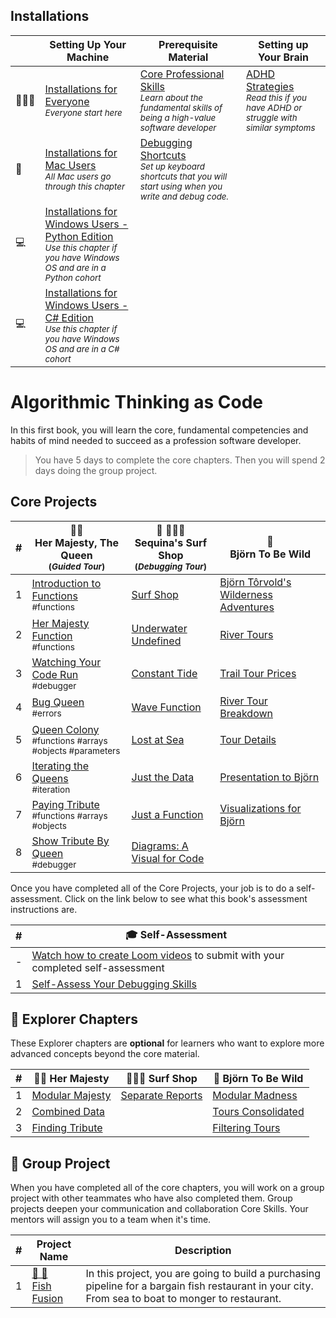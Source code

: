 ## Installations

|  | Setting Up Your Machine | Prerequisite Material | Setting up Your Brain |
|--|--|--|--|
| 👩🏾‍🏫 | [Installations for Everyone](./chapters/GETTING_STARTED.md) <br/> <sub><em>Everyone start here</em></sub> | [Core Professional Skills](./chapters/THINKING.md) <br/> <sub><em>Learn about the fundamental skills of being a high-value software developer</em></sub> | [ADHD Strategies](./chapters/ADHD_STRATEGIES.md) </br> <sub><em>Read this if you have ADHD or struggle with similar symptoms</em></sub> |
| 🍎 | [Installations for Mac Users](./chapters/GETTING_STARTED_MAC.md) <br/> <sub><em>All Mac users go through this chapter</em></sub> | [Debugging Shortcuts](./chapters/KEYBOARD_DEBUG.md) <br/> <sub><em>Set up keyboard shortcuts that you will start using when you write and debug code.</em></sub> |  |
| 💻 | [Installations for Windows Users - Python Edition](./chapters/GETTING_STARTED_WINDOWS.md) <br/> <sub><em>Use this chapter if you have Windows OS and are in a Python cohort</em></sub> | | |
| 💻 | [Installations for Windows Users - C# Edition](./chapters/GETTING_STARTED_WINDOWS_C_SHARP.md) <br/> <sub><em>Use this chapter if you have Windows OS and are in a C# cohort</em></sub> | | |

# Algorithmic Thinking as Code

In this first book, you will learn the core, fundamental competencies and habits of mind needed to succeed as a profession software developer.

> You have 5 days to complete the core chapters. Then you will spend 2 days doing the group project.

## Core Projects

| #   | 👸🏽 <br/> Her Majesty, The Queen <br/><sub>(_Guided Tour_)</sub>  | 🌊 🏄🏾‍♂️ <br/> Sequina's Surf Shop <br/><sub>(_Debugging Tour_)</sub> | 🐻 <br/> Björn To Be Wild |
| --- | --- | --- | --- |
| 1   | [Introduction to Functions](./chapters/QUEEN_INTRO.md) <br/> <sub style="font-size:0.85rem;">#functions</sub>  | [Surf Shop](./chapters/SURF_INTRO.md)   | [Björn Tôrvold's Wilderness Adventures](./chapters/BJORN_INTRO.md) |
| 2   | [Her Majesty Function](./chapters/QUEEN_HAIL.md) <br/> <sub style="font-size:0.85rem;">#functions</sub>                            | [Underwater Undefined](./chapters/SURF_UNDEFINED.md)               | [River Tours](./chapters/BJORN_RIVERS.md)                          |
| 3   | [Watching Your Code Run](./chapters/QUEEN_DEBUGGER.md) <br/> <sub style="font-size:0.85rem;">#debugger</sub>                       | [Constant Tide](./chapters/SURF_CONST.md)                          | [Trail Tour Prices](./chapters/BJORN_PRICE_RANGES.md)              |
| 4   | [Bug Queen](./chapters/QUEEN_ERRORS.md) <br/> <sub style="font-size:0.85rem;">#errors</sub>                                        | [Wave Function](./chapters/SURF_NOT_A_FUNCTION.md)                 | [River Tour Breakdown](./chapters/BJORN_RIVER_PRICE_RANGES.md)     |
| 5   | [Queen Colony](./chapters/QUEEN_COLLECTION.md) <br/> <sub style="font-size:0.85rem;">#functions #arrays #objects #parameters</sub> | [Lost at Sea](./chapters/SURF_ARRAY_PROPERTIES.md)                 | [Tour Details](./chapters/BJORN_TOUR_DETAILS.md)                   |
| 6   | [Iterating the Queens](./chapters/QUEEN_ITERATION.md) <br/> <sub style="font-size:0.85rem;">#iteration</sub> | [Just the Data](./chapters/SURF_DATA_MODULE.md) | [Presentation to Björn](./chapters/BJORN_CLEANUP.md) |
| 7   | [Paying Tribute](./chapters/QUEEN_TRIBUTE.md) <br/> <sub style="font-size:0.85rem;">#functions #arrays #objects</sub> | [Just a Function](./chapters/SURF_FUNCTIONS_MODULE.md) | [Visualizations for Björn](./chapters/BJORN_DIAGRAM.md) |
| 8   | [Show Tribute By Queen](./chapters/QUEEN_QUEEN_TRIBUTE.md) <br/> <sub style="font-size:0.85rem;">#debugger</sub> | [Diagrams: A Visual for Code](./chapters/SURF_DIAGRAM.md) |  |

Once you have completed all of the Core Projects, your job is to do a self-assessment. Click on the link below to see what this book's assessment instructions are.

| #   | 🎓 Self-Assessment  |
| --- | ---- |
| -   | <a href="https://app.screencastify.com/v3/watch/NlYEfYdSHJrwFeB0GQqN" target="_blank">Watch how to create Loom videos</a> to submit with your completed self-assessment |
| 1   | [Self-Assess Your Debugging Skills](./chapters/DEBUGGER_ASSESSMENT.md) |

## 🧭 Explorer Chapters

These Explorer chapters are **optional** for learners who want to explore more advanced concepts beyond the core material.

| #   | 👸🏽 Her Majesty  | 🏄🏾‍♂️ Surf Shop | 🐻 Björn To Be Wild |
| --- | --- | --- | --- |
| 1   | [Modular Majesty](./chapters/QUEEN_EC_MODULAR.md) | [Separate Reports](./chapters/SURF_EC_MODULAR.md) | [Modular Madness](./chapters/BJORN_MODULE_MADNESS.md) |
| 2   | [Combined Data](./chapters/QUEEN_EC_DATABASE.md)  |  | [Tours Consolidated](./chapters/BJORN_DATABASEmd) |
| 3   | [Finding Tribute](./chapters/QUEEN_EC_ARRAY_FIND.md) |  | [Filtering Tours](./chapters/BJORN_ARRAY_FIND.md) |

## 🔐 Group Project

When you have completed all of the core chapters, you will work on a group project with other teammates who have also completed them. Group projects deepen your communication and collaboration Core Skills. Your mentors will assign you to a team when it's time.

| #   | Project Name | Description |
| --- | --- | --- |
| 1   | [🐡 🍣 <br/> Fish Fusion](../projects/tier-1/fish-fusion/README.md) | In this project, you are going to build a purchasing pipeline for a bargain fish restaurant in your city. From sea to boat to monger to restaurant. |
